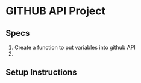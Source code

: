 # GITHUB API Project

## Specs
1. Create a function to put variables into github API
2. 

## Setup Instructions